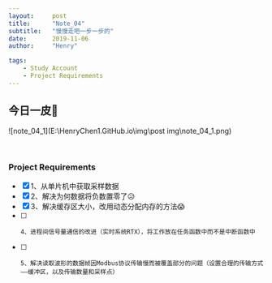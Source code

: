 ```yaml
---
layout:     post
title:      "Note_04"
subtitle:   "慢慢走吧一步一步的"
date:       2019-11-06
author:     "Henry"

tags:
    - Study Account
    - Project Requirements
---
```




## 今日一皮🤣

![note_04_1](E:\HenryChen1.GitHub.io\img\post img\note_04_1.png)

​														



### Project Requirements

- [x] 1、从单片机中获取采样数据
- [x] 2、解决为何数据将负数置零了😥
- [x] 3、解决缓存区大小，改用动态分配内存的方法😱
- [ ]     4、进程间信号量通信的改进（实时系统RTX），将工作放在任务函数中而不是中断函数中
- [ ]     5、解决读取波形的数据帧因Modbus协议传输慢而被覆盖部分的问题（设置合理的传输方式——缓冲区，以及传输数量和采样点）

